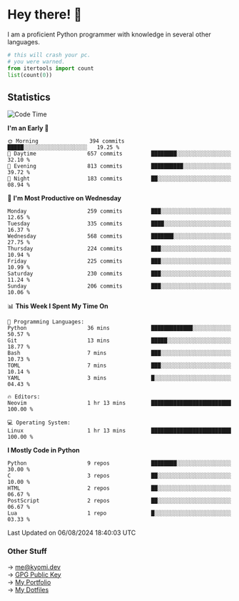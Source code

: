 # Hey there! 👋

I am a proficient Python programmer with knowledge in several other languages.

```py
# this will crash your pc.
# you were warned.
from itertools import count
list(count(0))
```

## Statistics
<!--START_SECTION:waka-->
![Code Time](http://img.shields.io/badge/Code%20Time-1%2C520%20hrs%2033%20mins-blue)

**I'm an Early 🐤** 

```text
🌞 Morning                394 commits         █████░░░░░░░░░░░░░░░░░░░░   19.25 % 
🌆 Daytime                657 commits         ████████░░░░░░░░░░░░░░░░░   32.10 % 
🌃 Evening                813 commits         ██████████░░░░░░░░░░░░░░░   39.72 % 
🌙 Night                  183 commits         ██░░░░░░░░░░░░░░░░░░░░░░░   08.94 % 
```
📅 **I'm Most Productive on Wednesday** 

```text
Monday                   259 commits         ███░░░░░░░░░░░░░░░░░░░░░░   12.65 % 
Tuesday                  335 commits         ████░░░░░░░░░░░░░░░░░░░░░   16.37 % 
Wednesday                568 commits         ███████░░░░░░░░░░░░░░░░░░   27.75 % 
Thursday                 224 commits         ███░░░░░░░░░░░░░░░░░░░░░░   10.94 % 
Friday                   225 commits         ███░░░░░░░░░░░░░░░░░░░░░░   10.99 % 
Saturday                 230 commits         ███░░░░░░░░░░░░░░░░░░░░░░   11.24 % 
Sunday                   206 commits         ███░░░░░░░░░░░░░░░░░░░░░░   10.06 % 
```


📊 **This Week I Spent My Time On** 

```text
💬 Programming Languages: 
Python                   36 mins             █████████████░░░░░░░░░░░░   50.57 % 
Git                      13 mins             █████░░░░░░░░░░░░░░░░░░░░   18.77 % 
Bash                     7 mins              ███░░░░░░░░░░░░░░░░░░░░░░   10.73 % 
TOML                     7 mins              ███░░░░░░░░░░░░░░░░░░░░░░   10.14 % 
YAML                     3 mins              █░░░░░░░░░░░░░░░░░░░░░░░░   04.43 % 

🔥 Editors: 
Neovim                   1 hr 13 mins        █████████████████████████   100.00 % 

💻 Operating System: 
Linux                    1 hr 13 mins        █████████████████████████   100.00 % 
```

**I Mostly Code in Python** 

```text
Python                   9 repos             ████████░░░░░░░░░░░░░░░░░   30.00 % 
C                        3 repos             ██░░░░░░░░░░░░░░░░░░░░░░░   10.00 % 
HTML                     2 repos             ██░░░░░░░░░░░░░░░░░░░░░░░   06.67 % 
PostScript               2 repos             ██░░░░░░░░░░░░░░░░░░░░░░░   06.67 % 
Lua                      1 repo              █░░░░░░░░░░░░░░░░░░░░░░░░   03.33 % 
```




 Last Updated on 06/08/2024 18:40:03 UTC
<!--END_SECTION:waka-->

### Other Stuff

→ [me@kyomi.dev](mailto:me@kyomi.dev)\
→ [GPG Public Key](https://github.com/bitterteriyaki.gpg)\
→ [My Portfolio](https://kyomi.dev)\
→ [My Dotfiles](https://github.com/bitterteriyaki/dotfiles)
